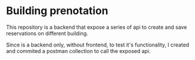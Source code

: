 # Building prenotation

This repository is a backend that expose a series of api to create and save reservations on different building.

Since is a backend only, without frontend, to test it's functionality, I created and commited a postman collection to call the exposed api.
